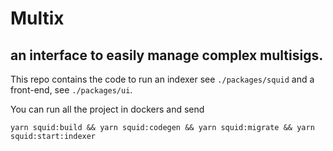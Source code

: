 # Multix
## an interface to easily manage complex multisigs.

This repo contains the code to run an indexer see `./packages/squid` and a front-end, see `./packages/ui`.

You can run all the project in dockers and send

```
yarn squid:build && yarn squid:codegen && yarn squid:migrate && yarn squid:start:indexer
```
